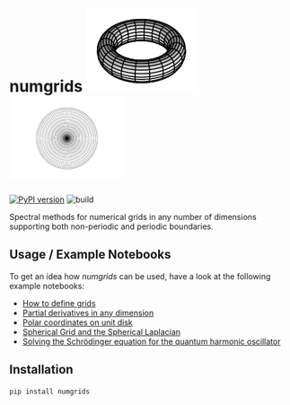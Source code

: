 # numgrids <img src="docs/assets/torus.png" height="150px"> <img src="docs/assets/disk320.png" height="150px">

[![PyPI version](https://badge.fury.io/py/numgrids.svg)](https://badge.fury.io/py/numgrids)
![build](https://github.com/maroba/numgrids/actions/workflows/checks.yml/badge.svg)

Spectral methods for numerical grids in any number of dimensions supporting both non-periodic and periodic boundaries.

## Usage / Example Notebooks

To get an idea how *numgrids* can be used, have a look at the following example notebooks:

- [How to define grids](examples/how-to-define-grids.ipynb)
- [Partial derivatives in any dimension](examples/partial-derivatives.ipynb)
- [Polar coordinates on unit disk](examples/polar-cooordinates-on-unit-disk.ipynb)
- [Spherical Grid and the Spherical Laplacian](examples/spherical-grid.ipynb)
- [Solving the Schrödinger equation for the quantum harmonic oscillator](examples/quantum-harmonic-oscillator.ipynb)

## Installation

```shell
pip install numgrids
```
